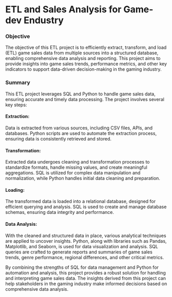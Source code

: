 # ETL and Sales Analysis for Game-dev Endustry

### Objective
The objective of this ETL project is to efficiently extract, transform, and load (ETL) game sales data from multiple sources into a structured database, enabling comprehensive data analysis and reporting. This project aims to provide insights into game sales trends, performance metrics, and other key indicators to support data-driven decision-making in the gaming industry.

### Summary
This ETL project leverages SQL and Python to handle game sales data, ensuring accurate and timely data processing. The project involves several key steps:

#### Extraction: 
Data is extracted from various sources, including CSV files, APIs, and databases. Python scripts are used to automate the extraction process, ensuring data is consistently retrieved and stored.

#### Transformation: 
Extracted data undergoes cleaning and transformation processes to standardize formats, handle missing values, and create meaningful aggregations. SQL is utilized for complex data manipulation and normalization, while Python handles initial data cleaning and preparation.

#### Loading: 
The transformed data is loaded into a relational database, designed for efficient querying and analysis. SQL is used to create and manage database schemas, ensuring data integrity and performance.

#### Data Analysis: 
With the cleaned and structured data in place, various analytical techniques are applied to uncover insights. Python, along with libraries such as Pandas, Matplotlib, and Seaborn, is used for data visualization and analysis. SQL queries are crafted to generate reports and summaries of game sales trends, genre performance, regional differences, and other critical metrics.

By combining the strengths of SQL for data management and Python for automation and analysis, this project provides a robust solution for handling and interpreting game sales data. The insights derived from this project can help stakeholders in the gaming industry make informed decisions based on comprehensive data analysis.
